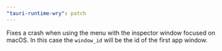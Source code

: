 ```yaml
---
"tauri-runtime-wry": patch
---
```


Fixes a crash when using the menu with the inspector window focused on macOS. In this case the `window_id` will be the id of the first app window.
